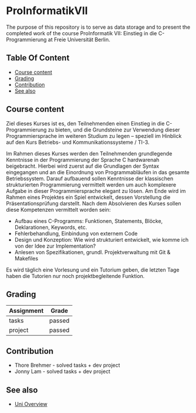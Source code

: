 # ProInformatikVII

The purpose of this repository is to serve as data storage and to present the completed work of the course ProInformatik VII: Einstieg in die C-Programmierung at Freie Universität Berlin.

## Table Of Content

- [Course content](#course-content)
- [Grading](#grading)
- [Contribution](#contribution)
- [See also](#see-also)


## Course content

Ziel dieses Kurses ist es, den Teilnehmenden einen Einstieg in die C-Programmierung zu bieten, und die Grundsteine zur Verwendung dieser Programmiersprache im weiteren Studium zu legen – speziell im Hinblick auf den Kurs Betriebs- und Kommunikationssysteme / TI-3.

Im Rahmen dieses Kurses werden den Teilnehmenden grundlegende Kenntnisse in der Programmierung der Sprache C hardwarenah beigebracht.  Hierbei wird zuerst auf die Grundlagen der Syntax eingegangen und an die Einordnung von Programmabläufen in das gesamte Betriebssystem.  Darauf aufbauend sollen Kenntnisse der klassischen strukturierten Programmierung vermittelt werden um auch komplexere Aufgabe in dieser Programmiersprache elegant zu lösen.  Am Ende wird im Rahmen eines Projektes ein Spiel entwickelt, dessen Vorstellung die Präsentationsprüfung darstellt. Nach dem Absolvieren des Kurses sollen diese Kompetenzen vermittelt worden sein:
- Aufbau eines C-Programms: Funktionen, Statements, Blöcke, Deklarationen, Keywords, etc.
- Fehlerbehandlung, Einbindung von externem Code
- Design und Konzeption: Wie wird strukturiert entwickelt, wie komme ich von der Idee zur Implementation?
- Anlesen von Spezifikationen, grundl. Projektverwaltung mit Git & Makefiles

Es wird täglich eine Vorlesung und ein Tutorium geben, die letzten Tage
haben die Tutorien nur noch projektbegleitende Funktion.


## Grading

| Assignment  | Grade |
| ------------- | ------------- |
| tasks  | passed  |
| project  | passed  |


## Contribution

* Thore Brehmer - solved tasks + dev project
* Jonny Lam - solved tasks + dev project
  
## See also
* [Uni Overview](https://github.com/thob97/uni_overview.git)
